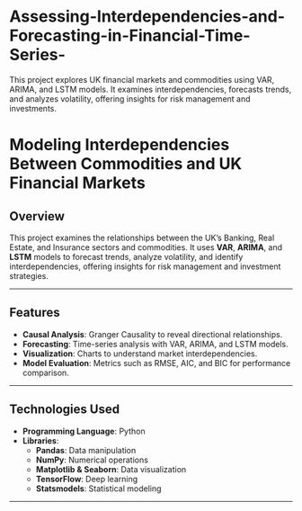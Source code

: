 # Assessing-Interdependencies-and-Forecasting-in-Financial-Time-Series-
This project explores UK financial markets and commodities using VAR, ARIMA, and LSTM models. It examines interdependencies, forecasts trends, and analyzes volatility, offering insights for risk management and investments.
# **Modeling Interdependencies Between Commodities and UK Financial Markets**

## **Overview**
This project examines the relationships between the UK’s Banking, Real Estate, and Insurance sectors and commodities. It uses **VAR**, **ARIMA**, and **LSTM** models to forecast trends, analyze volatility, and identify interdependencies, offering insights for risk management and investment strategies.

---

## **Features**
- **Causal Analysis**: Granger Causality to reveal directional relationships.
- **Forecasting**: Time-series analysis with VAR, ARIMA, and LSTM models.
- **Visualization**: Charts to understand market interdependencies.
- **Model Evaluation**: Metrics such as RMSE, AIC, and BIC for performance comparison.

---

## **Technologies Used**
- **Programming Language**: Python
- **Libraries**:
  - **Pandas**: Data manipulation
  - **NumPy**: Numerical operations
  - **Matplotlib & Seaborn**: Data visualization
  - **TensorFlow**: Deep learning
  - **Statsmodels**: Statistical modeling


---

 
